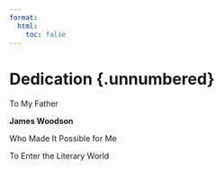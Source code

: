 ```yaml
---
format:
  html:
    toc: false
---
```


# Dedication {.unnumbered}

<div class="dedication">
<p>To My Father</p>
<p><strong>James Woodson</strong></p>
<p>Who Made It Possible for Me</p>
<p>To Enter the Literary World</p>
</div>
